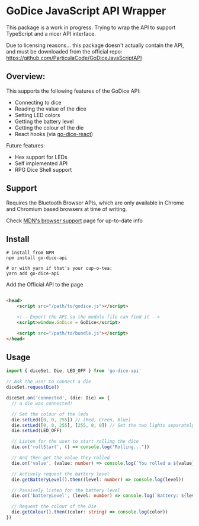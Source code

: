 # GoDice JavaScript API Wrapper

This package is a work in progress. Trying to wrap the API to support TypeScript
and a nicer API interface.

Due to licensing reasons... this package doesn't actually contain the API, and must
be downloaded from the official repo: https://github.com/ParticulaCode/GoDiceJavaScriptAPI

## Overview:

This supports the following features of the GoDice API:

- Connecting to dice
- Reading the value of the dice
- Setting LED colors
- Getting the battery level
- Getting the colour of the die
- React hooks (via [go-dice-react](https://www.npmjs.com/package/go-dice-react))

Future features:

- Hex support for LEDs
- Self implemented API
- RPG Dice Shell support

## Support

Requires the Bluetooth Browser APIs, which are only available in Chrome and
Chromium based browsers at time of writing.

Check [MDN's browser support](mdn-bluetooth) page for up-to-date info

[mdn-bluetooth]: https://developer.mozilla.org/en-US/docs/Web/API/Web_Bluetooth_API#browser_compatibility

## Install

```
# install from NPM
npm install go-dice-api

# or with yarn if that's your cup-o-tea:
yarn add go-dice-api
```

Add the Official API to the page

```html

<head>
    <script src="/path/to/godice.js"></script>

    <!-- Export the API so the module file can find it -->
    <script>window.GoDice = GoDice</script>

    <script src="/path/to/bundle.js"></script>
</head>
```

## Usage

```ts
import { diceSet, Die, LED_OFF } from 'go-dice-api'

// Ask the user to connect a die
diceSet.requestDie()

diceSet.on('connected', (die: Die) => {
  // a die was connected!

  // Set the colour of the leds
  die.setLed([0, 0, 255]) // [Red, Green, Blue]
  die.setLed([0, 0, 255], [255, 0, 0]) // Set the two lights separately 
  die.setLed(LED_OFF)

  // Listen for the user to start rolling the dice
  die.on('rollStart', () => console.log("Rolling..."))

  // And then get the value they rolled
  die.on('value', (value: number) => console.log(`You rolled a ${value}`))

  // Actively request the battery level
  die.getBatteryLevel().then((level: number) => console.log(level))

  // Passively listen for the battery level
  die.on('batteryLevel', (level: number) => console.log(`Battery: ${level}%`)) // level: 0-100

  // Request the colour of the Die
  die.getColour().then((color: string) => console.log(color))
})
```
